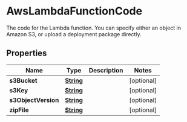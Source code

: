 

# AwsLambdaFunctionCode

The code for the Lambda function. You can specify either an object in Amazon S3, or upload a deployment package directly.

## Properties

| Name | Type | Description | Notes |
|------------ | ------------- | ------------- | -------------|
|**s3Bucket** | [**String**](String.md) |  |  [optional] |
|**s3Key** | [**String**](String.md) |  |  [optional] |
|**s3ObjectVersion** | [**String**](String.md) |  |  [optional] |
|**zipFile** | [**String**](String.md) |  |  [optional] |



